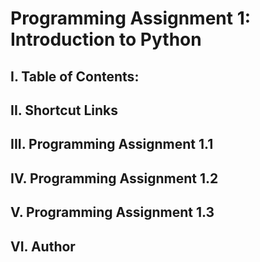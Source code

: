 # Programming Assignment 1: Introduction to Python

## I. Table of Contents:

## II. Shortcut Links

## III. Programming Assignment 1.1

## IV. Programming Assignment 1.2

## V. Programming Assignment 1.3

## VI. Author
